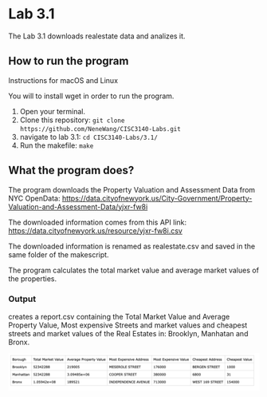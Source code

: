 # Lab 3.1

The Lab 3.1 downloads realestate data and analizes it.

##  How to run the program
Instructions for macOS and Linux

You will to install wget in order to run the program. 

 1. Open your terminal.
 2. Clone this repository:
 `git clone https://github.com/NeneWang/CISC3140-Labs.git`
 4. navigate to lab 3.1:
`cd CISC3140-Labs/3.1/`
 5. Run the makefile: `make`

## What the program does?
The program downloads the Property Valuation and Assessment Data from NYC OpenData:  https://data.cityofnewyork.us/City-Government/Property-Valuation-and-Assessment-Data/yjxr-fw8i

The downloaded information comes from this API link: https://data.cityofnewyork.us/resource/yjxr-fw8i.csv

The downloaded information is renamed as realestate.csv and saved in the same folder of the makescript.

The program calculates the total market value and average market values of the properties.

### Output

creates a report.csv containing the Total Market Value and Average Property Value, Most expensive Streets and market values and cheapest streets and market values of the Real Estates in: Brooklyn, Manhatan and Bronx.

[![report screenshot](https://github.com/NeneWang/CISC3140-Labs/blob/main/3.1/Assets/report%20screenshot.png?raw=true "report screenshot")](https://github.com/NeneWang/CISC3140-Labs/blob/main/3.1/Assets/report%20screenshot.png?raw=true "report screenshot")
